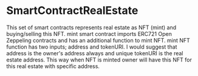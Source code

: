 # SmartContractRealEstate
This set of smart contracts represents real estate as NFT (mint) and buying/selling this NFT.
mint smart contract imports ERC721 Open Zeppeling contracts and has an additional function to mint NFT.
mint NFT function has two inputs; address and tokenURI. I would suggest that address is the owner's address always and unique tokenURI is the real estate address.
This way when NFT is minted owner will have this NFT for this real estate with specific address.

